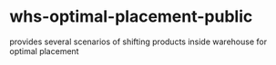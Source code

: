 # whs-optimal-placement-public
provides several scenarios of shifting products inside warehouse for optimal placement
